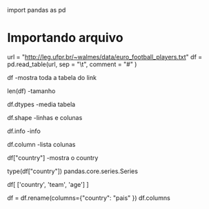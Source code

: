 <!-- no google colab pra dar certo -->

import pandas as pd

# Importando arquivo

url = "http://leg.ufpr.br/~walmes/data/euro_football_players.txt"
df = pd.read_table(url, sep = "\t", comment = "#" )

<!--  -->

df
-mostra toda a tabela do link

len(df)
-tamanho

df.dtypes
-media tabela

df.shape
-linhas e colunas

df.info
-info

df.column
-lista colunas

df["country"]
-mostra o country

type(df["country"])
pandas.core.series.Series

df[ ['country', 'team', 'age'] ]

df = df.rename(columns={"country": "pais" })
df.columns
